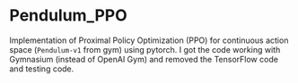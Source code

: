 # Pendulum_PPO
Implementation of Proximal Policy Optimization (PPO) for continuous action space (`Pendulum-v1` from gym) using pytorch.
I got the code working with Gymnasium (instead of OpenAI Gym) and removed the TensorFlow code and testing code.
